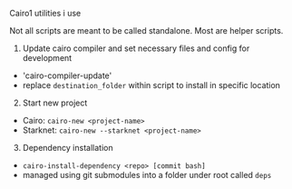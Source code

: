 Cairo1 utilities i use

Not all scripts are meant to be called standalone. Most are helper scripts.

1. Update cairo compiler and set necessary files and config for development
  - 'cairo-compiler-update'
  - replace `destination_folder` within script to install in specific location
2. Start new project
  - Cairo: `cairo-new <project-name>`
  - Starknet: `cairo-new --starknet <project-name>`
3. Dependency installation
  - `cairo-install-dependency <repo> [commit bash]`
  - managed using git submodules into a folder under root called `deps`
  
